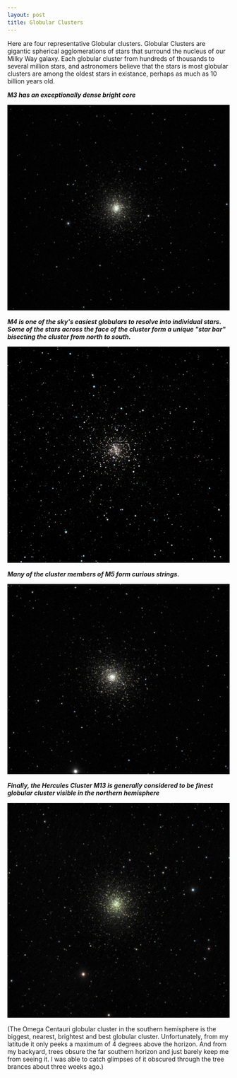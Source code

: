 ```yaml
---
layout: post
title: Globular Clusters
---
```


Here are four representative Globular clusters.   Globular Clusters are gigantic spherical agglomerations of stars that surround the nucleus of our Milky Way galaxy.  Each globular cluster from hundreds of thousands to several million stars, and astronomers believe that the stars is most globular clusters are among the oldest stars in existance, perhaps as much as 10 billion years old.


_**M3 has an exceptionally dense bright core**_

![m3](..\images\m3_2020-05-16T00_11_01_Stack_16bits_105frames_315s.jpg)

_**M4 is one of the sky's easiest globulars to resolve into individual stars. Some of the stars across the face of the cluster form a unique "star bar" bisecting the cluster from north to south.**_

![m4](..\images\m4_2020-05-16T00_59_10_Stack_16bits_66frames_198s.jpg)

_**Many of the cluster members of M5 form curious strings.**_

![m5](..\images\m5_2020-05-16T00_17_46_Stack_16bits_64frames_192s.jpg)

_**Finally, the Hercules Cluster M13 is generally considered to be finest globular cluster visible in the northern hemisphere**_

![m13](..\images\m13_2020-05-16T00_22_13_Stack_16bits_200frames_600s.jpg)

(The Omega Centauri globular cluster in the southern hemisphere is the biggest, nearest, brightest and best globular cluster.  Unfortunately, from my latitude it only peeks a maximum of 4 degrees above the horizon.  And from my backyard, trees obsure the far southern horizon and just barely keep me from seeing it.  I was able to catch glimpses of it obscured through the tree brances about three weeks ago.)